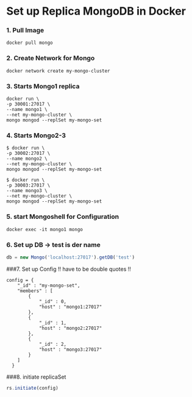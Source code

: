 # Set up Replica MongoDB in Docker

### 1. Pull Image

```
docker pull mongo
```

### 2. Create Network for Mongo

```
docker network create my-mongo-cluster
```

### 3. Starts Mongo1 replica

```
docker run \
-p 30001:27017 \
--name mongo1 \
--net my-mongo-cluster \
mongo mongod --replSet my-mongo-set
```

### 4. Starts Mongo2-3

```
$ docker run \
-p 30002:27017 \
--name mongo2 \
--net my-mongo-cluster \
mongo mongod --replSet my-mongo-set
```

```
$ docker run \
-p 30003:27017 \
--name mongo3 \
--net my-mongo-cluster \
mongo mongod --replSet my-mongo-set
```

### 5. start Mongoshell for Configuration

```
docker exec -it mongo1 mongo
```

### 6. Set up DB -> test is der name

```javascript
db = new Mongo('localhost:27017').getDB('test')
```

###7. Set up Config !! have to be double quotes !!

```
config = {
  	"_id" : "my-mongo-set",
  	"members" : [
  		{
  			"_id" : 0,
  			"host" : "mongo1:27017"
  		},
  		{
  			"_id" : 1,
  			"host" : "mongo2:27017"
  		},
  		{
  			"_id" : 2,
  			"host" : "mongo3:27017"
  		}
  	]
  }
```

###8. initiate replicaSet

```javascript
rs.initiate(config)
```
